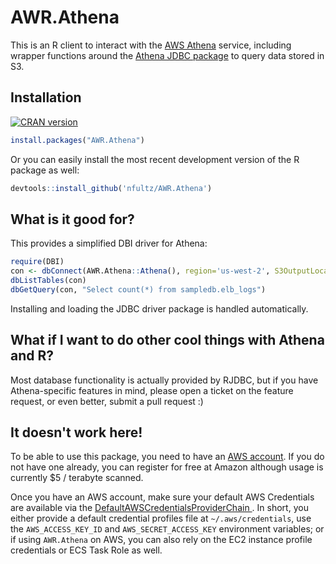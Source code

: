 # AWR.Athena

This is an R client to interact with the [AWS Athena](https://aws.amazon.com/athena) service, including wrapper functions 
around the [Athena JDBC package](http://docs.aws.amazon.com/athena/latest/ug/connect-with-jdbc.html) to 
query data stored in S3.

## Installation

[![CRAN version](http://www.r-pkg.org/badges/version-ago/AWR.Athena)](https://cran.r-project.org/package=AWR.Athena)

```r
install.packages("AWR.Athena")
```

Or you can easily install the most recent development version of the R package as well:

```r
devtools::install_github('nfultz/AWR.Athena')
```

## What is it good for?

This provides a simplified DBI driver for Athena:

```r
require(DBI)
con <- dbConnect(AWR.Athena::Athena(), region='us-west-2', S3OutputLocation='s3://nfultz-athena-staging', Schema='default')
dbListTables(con)
dbGetQuery(con, "Select count(*) from sampledb.elb_logs")
```

Installing and loading the JDBC driver package is handled automatically. 

## What if I want to do other cool things with Athena and R?

Most database functionality is actually provided by RJDBC, but if you have Athena-specific
features in mind, please open a ticket on the feature request, or even better, submit a pull request :)

## It doesn't work here!

To be able to use this package, you need to have an [AWS account](https://aws.amazon.com/free). If you do not have one already, you can register for free at Amazon although usage is currently $5 / terabyte scanned.

Once you have an AWS account, make sure your default AWS Credentials are available via the [DefaultAWSCredentialsProviderChain ](http://docs.aws.amazon.com/sdk-for-java/v1/developer-guide/credentials.html). 
In short, you either provide a default credential profiles file at `~/.aws/credentials`, use the `AWS_ACCESS_KEY_ID` and `AWS_SECRET_ACCESS_KEY` environment variables; or if using `AWR.Athena` on AWS, you can also rely on the EC2 instance profile credentials 
or ECS Task Role as well.
